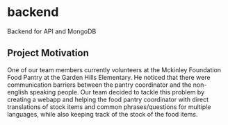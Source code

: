 # backend
Backend for API and MongoDB

## Project Motivation
One of our team members currently volunteers at the Mckinley Foundation Food Pantry at the Garden Hills Elementary. He noticed that there were communication barriers between the pantry coordinator and the non-english speaking people. Our team decided to tackle this problem by creating a webapp and helping the food pantry coordinator with direct translations of stock items and common phrases/questions for multiple languages, while also keeping track of the stock of the food items.




